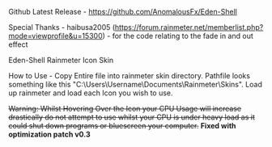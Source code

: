 Github Latest Release - https://github.com/AnomalousFx/Eden-Shell


Special Thanks  - 
haibusa2005 (https://forum.rainmeter.net/memberlist.php?mode=viewprofile&u=15300) - for the code relating to the fade in and out effect


Eden-Shell
Rainmeter Icon Skin

How to Use - 
Copy Entire file into rainmeter skin directory. Pathfile looks something like this "C:\Users\Username\Documents\Rainmeter\Skins".
Load up rainmeter and load each Icon you wish to use.

<strike>Warning: Whilst Hovering Over the Icon your CPU Usage will increase drastically do not attempt to use whilst your CPU is under heavy load as it could shut down programs or bluescreen your computer.</strike> <b>Fixed with optimization patch v0.3</b>
